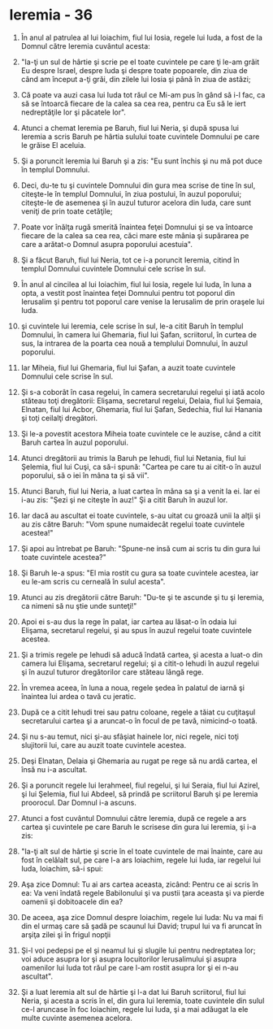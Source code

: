 # Ieremia - 36

1. În anul al patrulea al lui Ioiachim, fiul lui Iosia, regele lui Iuda, a fost de la Domnul către Ieremia cuvântul acesta: 

2. "Ia-ţi un sul de hârtie şi scrie pe el toate cuvintele pe care ţi le-am grăit Eu despre Israel, despre Iuda şi despre toate popoarele, din ziua de când am început a-ţi grăi, din zilele lui Iosia şi până în ziua de astăzi; 

3. Că poate va auzi casa lui Iuda tot răul ce Mi-am pus în gând să i-l fac, ca să se întoarcă fiecare de la calea sa cea rea, pentru ca Eu să le iert nedreptăţile lor şi păcatele lor". 

4. Atunci a chemat Ieremia pe Baruh, fiul lui Neria, şi după spusa lui Ieremia a scris Baruh pe hârtia sulului toate cuvintele Domnului pe care le grăise El aceluia. 

5. Şi a poruncit Ieremia lui Baruh şi a zis: "Eu sunt închis şi nu mă pot duce în templul Domnului. 

6. Deci, du-te tu şi cuvintele Domnului din gura mea scrise de tine în sul, citeşte-le în templul Domnului, în ziua postului, în auzul poporului; citeşte-le de asemenea şi în auzul tuturor acelora din Iuda, care sunt veniţi de prin toate cetăţile; 

7. Poate vor înălţa rugă smerită înaintea feţei Domnului şi se va întoarce fiecare de la calea sa cea rea, căci mare este mânia şi supărarea pe care a arătat-o Domnul asupra poporului acestuia". 

8. Şi a făcut Baruh, fiul lui Neria, tot ce i-a poruncit Ieremia, citind în templul Domnului cuvintele Domnului cele scrise în sul. 

9. În anul al cincilea al lui Ioiachim, fiul lui Iosia, regele lui Iuda, în luna a opta, a vestit post înaintea feţei Domnului pentru tot poporul din Ierusalim şi pentru tot poporul care venise la Ierusalim de prin oraşele lui Iuda. 

10. şi cuvintele lui Ieremia, cele scrise în sul, le-a citit Baruh în templul Domnului, în camera lui Ghemaria, fiul lui Şafan, scriitorul, în curtea de sus, la intrarea de la poarta cea nouă a templului Domnului, în auzul poporului. 

11. Iar Miheia, fiul lui Ghemaria, fiul lui Şafan, a auzit toate cuvintele Domnului cele scrise în sul. 

12. Şi s-a coborât în casa regelui, în camera secretarului regelui şi iată acolo stăteau toţi dregătorii: Elişama, secretarul regelui, Delaia, fiul lui Şemaia, Elnatan, fiul lui Acbor, Ghemaria, fiul lui Şafan, Sedechia, fiul lui Hanania şi toţi ceilalţi dregători. 

13. Şi le-a povestit acestora Miheia toate cuvintele ce le auzise, când a citit Baruh cartea în auzul poporului. 

14. Atunci dregătorii au trimis la Baruh pe Iehudi, fiul lui Netania, fiul lui Şelemia, fiul lui Cuşi, ca să-i spună: "Cartea pe care tu ai citit-o în auzul poporului, să o iei în mâna ta şi să vii". 

15. Atunci Baruh, fiul lui Neria, a luat cartea în mâna sa şi a venit la ei. Iar ei i-au zis: "Şezi şi ne citeşte în auz!" Şi a citit Baruh în auzul lor. 

16. Iar dacă au ascultat ei toate cuvintele, s-au uitat cu groază unii la alţii şi au zis către Baruh: "Vom spune numaidecât regelui toate cuvintele acestea!" 

17. Şi apoi au întrebat pe Baruh: "Spune-ne insă cum ai scris tu din gura lui toate cuvintele acestea?" 

18. Şi Baruh le-a spus: "El mia rostit cu gura sa toate cuvintele acestea, iar eu le-am scris cu cerneală în sulul acesta". 

19. Atunci au zis dregătorii către Baruh: "Du-te şi te ascunde şi tu şi Ieremia, ca nimeni să nu ştie unde sunteţi!" 

20. Apoi ei s-au dus la rege în palat, iar cartea au lăsat-o în odaia lui Elişama, secretarul regelui, şi au spus în auzul regelui toate cuvintele acestea. 

21. Şi a trimis regele pe Iehudi să aducă îndată cartea, şi acesta a luat-o din camera lui Elişama, secretarul regelui; şi a citit-o Iehudi în auzul regelui şi în auzul tuturor dregătorilor care stăteau lângă rege. 

22. În vremea aceea, în luna a noua, regele şedea în palatul de iarnă şi înaintea lui ardea o tavă cu jeratic. 

23. După ce a citit Iehudi trei sau patru coloane, regele a tăiat cu cuţitaşul secretarului cartea şi a aruncat-o în focul de pe tavă, nimicind-o toată. 

24. Şi nu s-au temut, nici şi-au sfâşiat hainele lor, nici regele, nici toţi slujitorii lui, care au auzit toate cuvintele acestea. 

25. Deşi Elnatan, Delaia şi Ghemaria au rugat pe rege să nu ardă cartea, el însă nu i-a ascultat. 

26. Şi a poruncit regele lui Ierahmeel, fiul regelui, şi lui Seraia, fiul lui Azirel, şi lui Şelemia, fiul lui Abdeel, să prindă pe scriitorul Baruh şi pe Ieremia proorocul. Dar Domnul i-a ascuns. 

27. Atunci a fost cuvântul Domnului către Ieremia, după ce regele a ars cartea şi cuvintele pe care Baruh le scrisese din gura lui Ieremia, şi i-a zis: 

28. "Ia-ţi alt sul de hârtie şi scrie în el toate cuvintele de mai înainte, care au fost în celălalt sul, pe care l-a ars Ioiachim, regele lui Iuda, iar regelui lui Iuda, Ioiachim, să-i spui: 

29. Aşa zice Domnul: Tu ai ars cartea aceasta, zicând: Pentru ce ai scris în ea: Va veni îndată regele Babilonului şi va pustii ţara aceasta şi va pierde oamenii şi dobitoacele din ea? 

30. De aceea, aşa zice Domnul despre Ioiachim, regele lui Iuda: Nu va mai fi din el urmaş care să şadă pe scaunul lui David; trupul lui va fi aruncat în arşiţa zilei şi în frigul nopţii 

31. Şi-l voi pedepsi pe el şi neamul lui şi slugile lui pentru nedreptatea lor; voi aduce asupra lor şi asupra locuitorilor Ierusalimului şi asupra oamenilor lui Iuda tot răul pe care l-am rostit asupra lor şi ei n-au ascultat". 

32. Şi a luat Ieremia alt sul de hârtie şi l-a dat lui Baruh scriitorul, fiul lui Neria, şi acesta a scris în el, din gura lui Ieremia, toate cuvintele din sulul ce-l aruncase în foc Ioiachim, regele lui Iuda, şi a mai adăugat la ele multe cuvinte asemenea acelora. 

